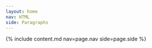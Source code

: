 ```yaml
---
layout: home
nav: HTML
side: Paragraphs
---
```

{% include content.md nav=page.nav side=page.side %}